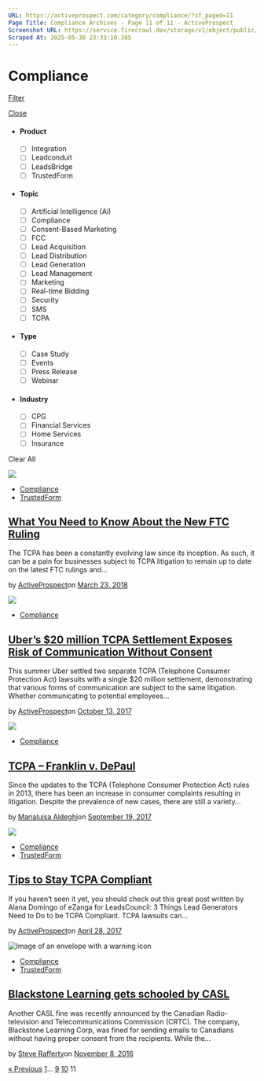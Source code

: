 ```yaml
---
URL: https://activeprospect.com/category/compliance/?sf_paged=11
Page Title: Compliance Archives - Page 11 of 11 - ActiveProspect
Screenshot URL: https://service.firecrawl.dev/storage/v1/object/public/media/screenshot-8c23074d-41e0-45ad-ba89-4c1acdcff70e.png
Scraped At: 2025-05-30 23:33:10.385
---
```

# Compliance

[Filter](https://activeprospect.com/category/compliance/?sf_paged=11#)

[Close](https://activeprospect.com/category/compliance/?sf_paged=11#)

- #### Product


  - [ ] Integration
  - [ ] Leadconduit
  - [ ] LeadsBridge
  - [ ] TrustedForm
- #### Topic


  - [ ] Artificial Intelligence (Ai)
  - [ ] Compliance
  - [ ] Consent-Based Marketing
  - [ ] FCC
  - [ ] Lead Acquisition
  - [ ] Lead Distribution
  - [ ] Lead Generation
  - [ ] Lead Management
  - [ ] Marketing
  - [ ] Real-time Bidding
  - [ ] Security
  - [ ] SMS
  - [ ] TCPA
- #### Type


  - [ ] Case Study
  - [ ] Events
  - [ ] Press Release
  - [ ] Webinar
- #### Industry


  - [ ] CPG
  - [ ] Financial Services
  - [ ] Home Services
  - [ ] Insurance

Clear All

![](https://activeprospect.com/wp-content/uploads/2018/03/ftc-01.png)

- [Compliance](https://activeprospect.com/category/compliance/)
- [TrustedForm](https://activeprospect.com/category/trustedform/)

## [What You Need to Know About the New FTC Ruling](https://activeprospect.com/blog/what-need-know-about-ftc-ruling/)

The TCPA has been a constantly evolving law since its inception. As such, it can be a pain for businesses subject to TCPA litigation to remain up to date on the latest FTC rulings and…

by [ActiveProspect](https://activeprospect.com/author/activeprospect/)on [March 23, 2018](https://activeprospect.com/blog/what-need-know-about-ftc-ruling/)

![](https://activeprospect.com/wp-content/uploads/2017/10/uber-01.png)

- [Compliance](https://activeprospect.com/category/compliance/)

## [Uber’s $20 million TCPA Settlement Exposes Risk of Communication Without Consent](https://activeprospect.com/blog/ubers-20-million-tcpa-settlement-exposes-risk-communication-without-consent/)

This summer Uber settled two separate TCPA (Telephone Consumer Protection Act) lawsuits with a single $20 million settlement, demonstrating that various forms of communication are subject to the same litigation. Whether communicating to potential employees…

by [ActiveProspect](https://activeprospect.com/author/activeprospect/)on [October 13, 2017](https://activeprospect.com/blog/ubers-20-million-tcpa-settlement-exposes-risk-communication-without-consent/)

![](https://activeprospect.com/wp-content/uploads/2017/09/TCPAFranklinVDepaulFeatured-01.png)

- [Compliance](https://activeprospect.com/category/compliance/)

## [TCPA – Franklin v. DePaul](https://activeprospect.com/blog/tcpa-franklin-depaul/)

Since the updates to the TCPA (Telephone Consumer Protection Act) rules in 2013, there has been an increase in consumer complaints resulting in litigation. Despite the prevalence of new cases, there are still a variety…

by [Marialuisa Aldeghi](https://activeprospect.com/author/marialuisa-aldeghi/)on [September 19, 2017](https://activeprospect.com/blog/tcpa-franklin-depaul/)

![](https://activeprospect.com/wp-content/uploads/2017/04/Artboard-1-400x300.png)

- [Compliance](https://activeprospect.com/category/compliance/)
- [TrustedForm](https://activeprospect.com/category/trustedform/)

## [Tips to Stay TCPA Compliant](https://activeprospect.com/blog/leadscouncil-tips-to-stay-tcpa-compliant/)

If you haven’t seen it yet, you should check out this great post written by Alana Domingo of eZanga for LeadsCouncil: 3 Things Lead Generators Need to Do to be TCPA Compliant. TCPA lawsuits can…

by [ActiveProspect](https://activeprospect.com/author/activeprospect/)on [April 28, 2017](https://activeprospect.com/blog/leadscouncil-tips-to-stay-tcpa-compliant/)

![Image of an envelope with a warning icon](https://activeprospect.com/wp-content/uploads/2016/11/CASL-image-1.png)

- [Compliance](https://activeprospect.com/category/compliance/)
- [TrustedForm](https://activeprospect.com/category/trustedform/)

## [Blackstone Learning gets schooled by CASL](https://activeprospect.com/blog/blackstone-learning-gets-schooled-casl/)

Another CASL fine was recently announced by the Canadian Radio-television and Telecommunications Commission (CRTC). The company, Blackstone Learning Corp, was fined for sending emails to Canadians without having proper consent from the recipients. While the…

by [Steve Rafferty](https://activeprospect.com/author/steve/)on [November 8, 2016](https://activeprospect.com/blog/blackstone-learning-gets-schooled-casl/)

[« Previous](https://activeprospect.com/category/compliance/?sf_paged=10) [1](https://activeprospect.com/category/compliance/)… [9](https://activeprospect.com/category/compliance/?sf_paged=9) [10](https://activeprospect.com/category/compliance/?sf_paged=10) 11

